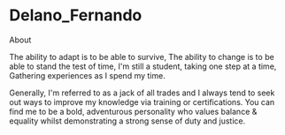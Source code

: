 # Delano_Fernando
About

The ability to adapt is to be able to survive,
The ability to change is to be able to stand the test of time,
I'm still a student, taking one step at a time,
Gathering experiences as I spend my time.

Generally, I'm referred to as a jack of all trades and I always tend to seek out ways to improve my knowledge via training or certifications.
You can find me to be a bold, adventurous personality who values balance & equality whilst demonstrating a strong sense of duty and justice.
